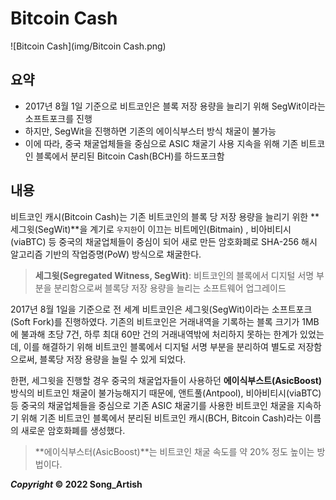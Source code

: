 # Bitcoin Cash

![Bitcoin Cash](img/Bitcoin Cash.png)

## 요약

- 2017년 8월 1일 기준으로 비트코인은 블록 저장 용량을 늘리기 위해 SegWit이라는 소프트포크를 진행
- 하지만, SegWit을 진행하면 기존의 에이식부스터 방식 채굴이 불가능
- 이에 따라, 중국 채굴업체들을 중심으로 ASIC 채굴기 사용 지속을 위해 기존 비트코인 블록에서 분리된 Bitcoin Cash(BCH)를 하드포크함



## 내용

비트코인 캐시(Bitcoin Cash)는 기존 비트코인의 블록 당 저장 용량을 늘리기 위한 **세그윗(SegWit)**을 계기로 `우지한`이 이끄는 비트메인(Bitmain) , 비아비티시(viaBTC) 등 중국의 채굴업체들이 중심이 되어 새로 만든 암호화폐로 SHA-256 해시 알고리즘 기반의 작업증명(PoW) 방식으로 채굴한다.

> **세그윗(Segregated Witness, SegWit)**: 비트코인의 블록에서 디지털 서명 부분을 분리함으로써 블록당 저장 용량을 늘리는 소프트웨어 업그레이드

2017년 8월 1일을 기준으로 전 세계 비트코인은 세그윗(SegWit)이라는 소프트포크(Soft Fork)를 진행하였다. 기존의 비트코인은 거래내역을 기록하는 블록 크기가 1MB에 불과해 초당 7건, 하루 최대 60만 건의 거래내역밖에 처리하지 못하는 한계가 있었는데, 이를 해결하기 위해 비트코인 블록에서 디지털 서명 부분을 분리하여 별도로 저장함으로써, 블록당 저장 용량을 늘릴 수 있게 되었다.

한편, 세그윗을 진행할 경우 중국의 채굴업자들이 사용하던 **에이식부스트(AsicBoost)** 방식의 비트코인 채굴이 불가능해지기 때문에, 앤트풀(Antpool), 비아비티시(viaBTC) 등 중국의 채굴업체들을 중심으로 기존 ASIC 채굴기를 사용한 비트코인 채굴을 지속하기 위해 기존 비트코인 블록에서 분리된 비트코인 캐시(BCH, Bitcoin Cash)라는 이름의 새로운 암호화폐를 생성했다.

> **에이식부스터(AsicBoost)**는 비트코인 채굴 속도를 약 20% 정도 높이는 방법이다.



***Copyright* © 2022 Song_Artish**